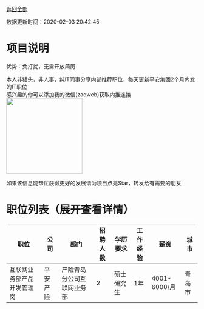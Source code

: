 [返回全部](https://github.com/zaqweb/PA-IT-JOBS/)

数据更新时间：2020-02-03 20:42:45
# 项目说明

优势：免打扰，无需开放简历

本人非猎头，非人事，纯IT同事分享内部推荐职位，每天更新平安集团2个月内发的IT职位  
感兴趣的你可以添加我的微信(zaqweb)获取内推连接  
<img src="https://github.com/zaqweb/PA-IT-JOBS/blob/master/WechatICode.jpeg"  height="200" width="200">

如果该信息能帮忙获得更好的发展请为项目点亮Star，转发给有需要的朋友
# 职位列表（展开查看详情）

|职位|公司|部门|招聘人数|学历要求|工作经验|薪资|城市|
|---|---|---|---|---|---|---|---|
|互联网业务部产品开发管理岗|平安产险|产险青岛分公司互联网业务部|2|硕士研究生|1年|4001-6000/月|青岛市|




